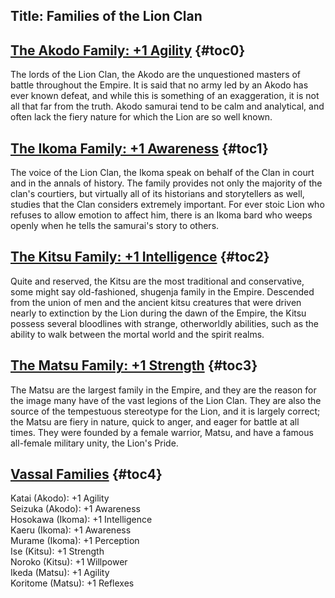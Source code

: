 Title: Families of the Lion Clan
---
## <span><span style="text-decoration: underline;">The Akodo Family: +1 Agility</span></span> {#toc0}

The lords of the Lion Clan, the Akodo are the unquestioned masters of battle throughout the Empire. It is said that no army led by an Akodo has ever known defeat, and while this is something of an exaggeration, it is not all that far from the truth. Akodo samurai tend to be calm and analytical, and often lack the fiery nature for which the Lion are so well known.

## <span><span style="text-decoration: underline;">The Ikoma Family: +1 Awareness</span></span> {#toc1}

The voice of the Lion Clan, the Ikoma speak on behalf of the Clan in court and in the annals of history. The family provides not only the majority of the clan's courtiers, but virtually all of its historians and storytellers as well, studies that the Clan considers extremely important. For ever stoic Lion who refuses to allow emotion to affect him, there is an Ikoma bard who weeps openly when he tells the samurai's story to others.

## <span><span style="text-decoration: underline;">The Kitsu Family: +1 Intelligence</span></span> {#toc2}

Quite and reserved, the Kitsu are the most traditional and conservative, some might say old-fashioned, shugenja family in the Empire. Descended from the union of men and the ancient kitsu creatures that were driven nearly to extinction by the Lion during the dawn of the Empire, the Kitsu possess several bloodlines with strange, otherworldly abilities, such as the ability to walk between the mortal world and the spirit realms.

## <span><span style="text-decoration: underline;">The Matsu Family: +1 Strength</span></span> {#toc3}

The Matsu are the largest family in the Empire, and they are the reason for the image many have of the vast legions of the Lion Clan. They are also the source of the tempestuous stereotype for the Lion, and it is largely correct; the Matsu are fiery in nature, quick to anger, and eager for battle at all times. They were founded by a female warrior, Matsu, and have a famous all-female military unity, the Lion's Pride.

## <span><span style="text-decoration: underline;">Vassal Families</span></span> {#toc4}

Katai (Akodo): +1 Agility<br>
Seizuka (Akodo): +1 Awareness<br>
Hosokawa (Ikoma): +1 Intelligence<br>
Kaeru (Ikoma): +1 Awareness<br>
Murame (Ikoma): +1 Perception<br>
Ise (Kitsu): +1 Strength<br>
Noroko (Kitsu): +1 Willpower<br>
Ikeda (Matsu): +1 Agility<br>
Koritome (Matsu): +1 Reflexes

